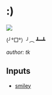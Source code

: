 # :)
![](https://img.shields.io/badge/medium-gray)

(╯°□°）╯︵ ┻━┻

*author: tk*

## Inputs
- [smiley](input/smiley)

